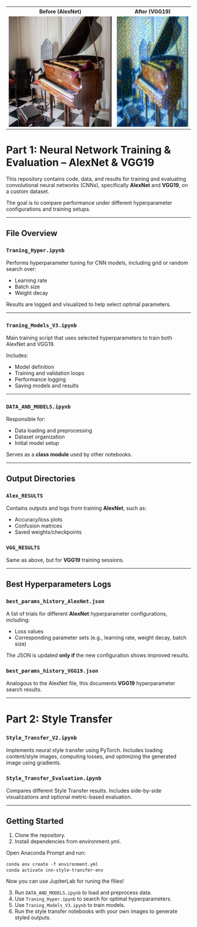 <table>
  <tr>
    <th align="center">Before (AlexNet)</th>
    <th align="center">After (VGG19)</th>
  </tr>
  <tr>
    <td align="center">
      <img src="https://github.com/futuremobilitylabTAU/Van_Gogh_Back_to_Life/blob/main/Content/18.jpg?raw=true" height="300"/>
    </td>
    <td align="center">
      <img src="https://github.com/futuremobilitylabTAU/Van_Gogh_Back_to_Life/blob/main/VGG19/18.jpg?raw=true" height="300"/>
    </td>
  </tr>
</table>



# Part 1: Neural Network Training & Evaluation – AlexNet & VGG19

This repository contains code, data, and results for training and evaluating convolutional neural networks (CNNs), specifically **AlexNet** and **VGG19**, on a custom dataset.

The goal is to compare performance under different hyperparameter configurations and training setups.

---

## File Overview

### `Traning_Hyper.ipynb`
Performs hyperparameter tuning for CNN models, including grid or random search over:
- Learning rate
- Batch size
- Weight decay

Results are logged and visualized to help select optimal parameters.

---

### `Traning_Models_V3.ipynb`
Main training script that uses selected hyperparameters to train both AlexNet and VGG19.

Includes:
- Model definition  
- Training and validation loops  
- Performance logging  
- Saving models and results

---

### `DATA_AND_MODELS.ipynb`
Responsible for:
- Data loading and preprocessing  
- Dataset organization  
- Initial model setup

Serves as a **class module** used by other notebooks.

---

## Output Directories

### `Alex_RESULTS`
Contains outputs and logs from training **AlexNet**, such as:
- Accuracy/loss plots  
- Confusion matrices  
- Saved weights/checkpoints

### `VGG_RESULTS`
Same as above, but for **VGG19** training sessions.

---

## Best Hyperparameters Logs

### `best_params_history_AlexNet.json`
A list of trials for different **AlexNet** hyperparameter configurations, including:
- Loss values  
- Corresponding parameter sets (e.g., learning rate, weight decay, batch size)  

The JSON is updated **only if** the new configuration shows improved results.

### `best_params_history_VGG19.json`
Analogous to the AlexNet file, this documents **VGG19** hyperparameter search results.


---

# Part 2:  Style Transfer

### `Style_Transfer_V2.ipynb`
Implements neural style transfer using PyTorch. Includes loading content/style images, computing losses, and optimizing the generated image using gradients.

### `Style_Transfer_Evaluation.ipynb`
Compares different Style Transfer results. Includes side-by-side visualizations and optional metric-based evaluation.

---

## Getting Started

1. Clone the repository.
2. Install dependencies from environment.yml.

Open Anaconda Prompt and run:

```
conda env create -f environment.yml
conda activate cnn-style-transfer-env
```

Now you can use JupiterLab for runing the filies!


3. Run `DATA_AND_MODELS.ipynb` to load and preprocess data.
4. Use `Traning_Hyper.ipynb` to search for optimal hyperparameters.
5. Use `Traning_Models_V3.ipynb` to train models.
6. Run the style transfer notebooks with your own images to generate styled outputs.
